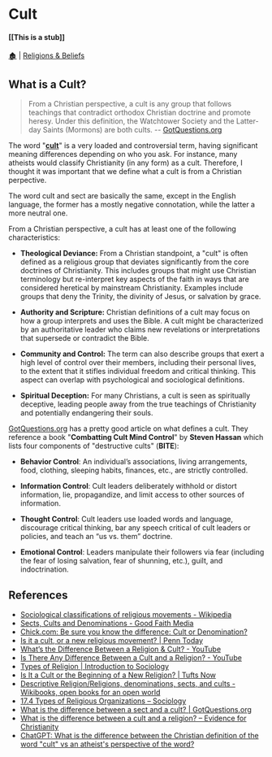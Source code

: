 # Cult

####  [[This is a stub]]

[🏚️](../README.md) | [Religions & Beliefs](/religions/index.md)

## What is a Cult?

> From a Christian perspective, a cult is any group that follows teachings that contradict orthodox Christian doctrine and promote heresy. Under this definition, the Watchtower Society and the Latter-day Saints (Mormons) are both cults.
-- [GotQuestions.org](https://www.gotquestions.org/sect-cult.html)

The word "**[cult](/vocab/index.md#c)**" is a very loaded and controversial term, having significant meaning differences depending on who you ask. For instance, many atheists would classify Christianity (in any form) as a cult. Therefore, I thought it was important that we define what a cult is from a Christian perpective.

The word cult and sect are basically the same, except in the English language, the former has a mostly negative connotation, while the latter a more neutral one.

From a Christian perspective, a cult has at least one of the following characteristics:

- **Theological Deviance:** From a Christian standpoint, a "cult" is often defined as a religious group that deviates significantly from the core doctrines of Christianity. This includes groups that might use Christian terminology but re-interpret key aspects of the faith in ways that are considered heretical by mainstream Christianity. Examples include groups that deny the Trinity, the divinity of Jesus, or salvation by grace.

- **Authority and Scripture:** Christian definitions of a cult may focus on how a group interprets and uses the Bible. A cult might be characterized by an authoritative leader who claims new revelations or interpretations that supersede or contradict the Bible.

- **Community and Control:** The term can also describe groups that exert a high level of control over their members, including their personal lives, to the extent that it stifles individual freedom and critical thinking. This aspect can overlap with psychological and sociological definitions.

- **Spiritual Deception:** For many Christians, a cult is seen as spiritually deceptive, leading people away from the true teachings of Christianity and potentially endangering their souls.


[GotQuestions.org](https://www.gotquestions.org/sect-cult.html) has a pretty good article on what defines a cult. They reference a book "**Combatting Cult Mind Control**" by **Steven Hassan** which lists four components of "destructive cults" (**BITE**):

- **Behavior Control**: An individual’s associations, living arrangements, food, clothing, sleeping habits, finances, etc., are strictly controlled.

- **Information Control**: Cult leaders deliberately withhold or distort information, lie, propagandize, and limit access to other sources of information.

- **Thought Control**: Cult leaders use loaded words and language, discourage critical thinking, bar any speech critical of cult leaders or policies, and teach an “us vs. them” doctrine.

- **Emotional Control**: Leaders manipulate their followers via fear (including the fear of losing salvation, fear of shunning, etc.), guilt, and indoctrination.


## References

- [Sociological classifications of religious movements - Wikipedia](https://en.wikipedia.org/wiki/Sociological_classifications_of_religious_movements)
- [Sects, Cults and Denominations - Good Faith Media](https://goodfaithmedia.org/sects-cults-and-denominations-cms-866/)
- [Chick.com: Be sure you know the difference: Cult or Denomination?](https://www.chick.com/battle-cry/article?id=Be-sure-you-know-the-difference-Cult-or-Denomination)
- [Is it a cult, or a new religious movement? | Penn Today](https://penntoday.upenn.edu/news/it-cult-or-new-religious-movement)
- [What’s the Difference Between a Religion & Cult? - YouTube](https://www.youtube.com/watch?v=7SeWjo5duzc)
- [Is There Any Difference Between a Cult and a Religion? - YouTube](https://www.youtube.com/watch?v=0twopr59buc)
- [Types of Religion | Introduction to Sociology](https://courses.lumenlearning.com/wm-introductiontosociology/chapter/types-of-religion/)
- [Is It a Cult or the Beginning of a New Religion? | Tufts Now](https://now.tufts.edu/2023/12/13/it-cult-or-beginning-new-religion)
- [Descriptive Religion/Religions, denominations, sects, and cults - Wikibooks, open books for an open world](https://en.wikibooks.org/wiki/Descriptive_Religion/Religions,_denominations,_sects,_and_cults)
- [17.4 Types of Religious Organizations – Sociology](https://open.lib.umn.edu/sociology/chapter/17-4-types-of-religious-organizations/)
- [What is the difference between a sect and a cult? | GotQuestions.org](https://www.gotquestions.org/sect-cult.html)
- [What is the difference between a cult and a religion? – Evidence for Christianity](https://evidenceforchristianity.org/what-is-the-difference-between-a-cult-and-a-religion/)
- [ChatGPT: What is the difference between the Christian definition of the word "cult" vs an atheist's perspective of the word?](https://chatgpt.com/c/34b315f9-bb8b-4e55-a837-ab09e36041fe)